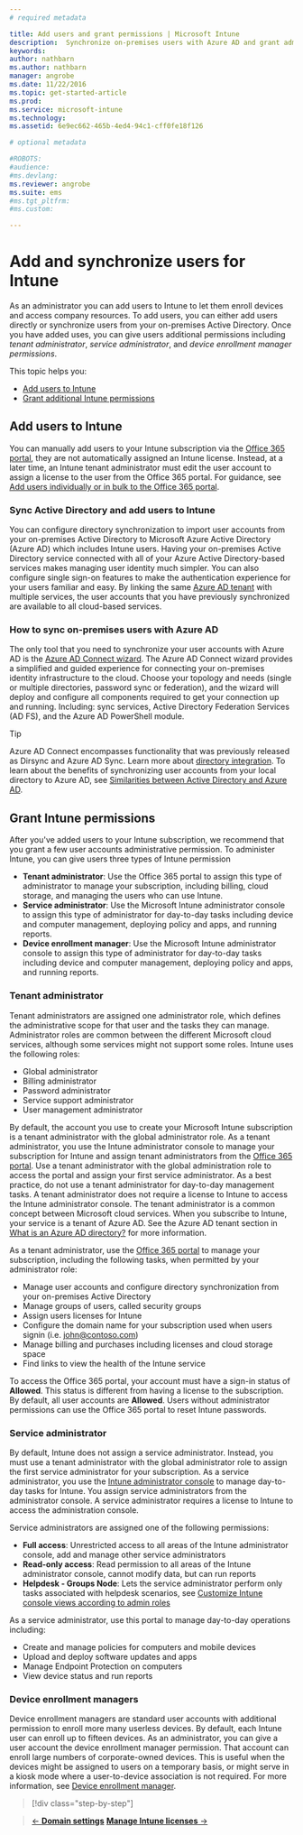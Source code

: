 ```yaml
---
# required metadata

title: Add users and grant permissions | Microsoft Intune
description:  Synchronize on-premises users with Azure AD and grant administrator permissions for your Intune subscription
keywords:
author: nathbarnms.author: nathbarn
manager: angrobe
ms.date: 11/22/2016
ms.topic: get-started-article
ms.prod:
ms.service: microsoft-intune
ms.technology:
ms.assetid: 6e9ec662-465b-4ed4-94c1-cff0fe18f126

# optional metadata

#ROBOTS:
#audience:
#ms.devlang:
ms.reviewer: angrobe
ms.suite: ems
#ms.tgt_pltfrm:
#ms.custom:

---
```


# Add and synchronize users for Intune

As an administrator you can add users to Intune to let them enroll devices and access company resources. To add users, you can either add users directly or synchronize users from your on-premises Active Directory. Once you have added uses, you can give users additional permissions including *tenant administrator*, *service administrator*, and *device enrollment manager permissions*.

This topic helps you:

- [Add users to Intune](#add-users-to-intune)
- [Grant additional Intune permissions](#grant-intune-permissions)

## Add users to Intune
You can manually add users to your Intune subscription via the [Office 365 portal](http://go.microsoft.com/fwlink/p/?LinkId=698854), they are not automatically assigned an Intune license. Instead, at a later time, an Intune tenant administrator must edit the user account to assign a license to the user from the Office 365 portal. For guidance, see [Add users individually or in bulk to the Office 365 portal](https://support.office.com/article/Add-users-individually-or-in-bulk-to-Office-365-Admin-Help-1970f7d6-03b5-442f-b385-5880b9c256ec).

### Sync Active Directory and add users to Intune
You can configure directory synchronization to import user accounts from your on-premises Active Directory to Microsoft Azure Active Directory (Azure AD) which includes Intune users. Having your on-premises Active Directory service connected with all of your Azure Active Directory-based services makes managing user identity much simpler. You can also configure single sign-on features to make the authentication experience for your users familiar and easy. By linking the same [Azure AD tenant](https://azure.microsoft.com/documentation/articles/active-directory-aadconnect/) with multiple services, the user accounts that you have previously synchronized are available to all cloud-based services.

### How to sync on-premises users with Azure AD
The only tool that you need to synchronize your user accounts with Azure AD is the [Azure AD Connect wizard](https://www.microsoft.com/download/details.aspx?id=47594). The Azure AD Connect wizard provides a simplified and guided experience for connecting your on-premises identity infrastructure to the cloud.  Choose your topology and needs (single or multiple directories, password sync or federation), and the wizard will deploy and configure all components required to get your connection up and running. Including: sync services, Active Directory Federation Services (AD FS), and the Azure AD PowerShell module.

> [!TIP]
> Azure AD Connect encompasses functionality that was previously released as Dirsync and Azure AD Sync. Learn more about [directory integration](http://technet.microsoft.com/library/jj573653.aspx). To learn about the benefits of synchronizing user accounts from your local directory to Azure AD, see [Similarities between Active Directory and Azure AD](http://technet.microsoft.com/library/dn518177.aspx).

## Grant Intune permissions

After you've added users to your Intune subscription, we recommend that you grant a few user accounts administrative permission. To administer Intune, you can give users three types of Intune permission
-   **Tenant administrator**: Use the Office 365 portal to assign this type of administrator to manage your subscription, including billing, cloud storage, and managing the users who can use Intune.
-   **Service administrator**: Use the Microsoft Intune administrator console to assign this type of administrator for day-to-day tasks including device and computer management, deploying policy and apps, and running reports.
-   **Device enrollment manager**: Use the Microsoft Intune administrator console to assign this type of administrator for day-to-day tasks including device and computer management, deploying policy and apps, and running reports.


### Tenant administrator


Tenant administrators are assigned one administrator role, which defines the administrative scope for that user and the tasks they can manage. Administrator roles are common between the different Microsoft cloud services, although some services might not support some roles. Intune uses the following roles:
- Global administrator
- Billing administrator
- Password administrator
- Service support administrator
- User management administrator

By default, the account you use to create your Microsoft Intune subscription is a tenant administrator with the global administrator role. As a tenant administrator, you use the Intune administrator console to manage your subscription for Intune and assign tenant administrators from the [Office 365 portal](http://go.microsoft.com/fwlink/p/?LinkId=698854). Use a tenant administrator with the global administration role to access the portal and assign your first service administrator. As a best practice, do not use a tenant administrator for day-to-day management tasks. A tenant administrator does not require a license to Intune to access the Intune administrator console. The tenant administrator is a common concept between Microsoft cloud services. When you subscribe to Intune, your service is a tenant of Azure AD. See the Azure AD tenant section in [What is an Azure AD directory?](http://technet.microsoft.com/library/jj573650.aspx) for more information.

As a tenant administrator, use the [Office 365 portal](http://go.microsoft.com/fwlink/p/?LinkId=698854) to manage your subscription, including the following tasks, when permitted by your administrator role:

- Manage user accounts and configure directory synchronization from your on-premises Active Directory
- Manage groups of users, called security groups
- Assign users licenses for Intune
- Configure the domain name for your subscription used when users signin (i.e. john@contoso.com)
- Manage billing and purchases including licenses and cloud storage space
- Find links to view the health of the Intune service

To access the Office 365 portal, your account must have a sign-in status of **Allowed**. This status is different from having a license to the subscription. By default, all user accounts are **Allowed**. Users without administrator permissions can use the Office 365 portal to reset Intune passwords.

### Service administrator

By default, Intune does not assign a service administrator. Instead, you must use a tenant administrator with the global administrator role to assign the first service administrator for your subscription. As a service administrator, you use the [Intune administrator console](https://manage.microsoft.com/) to manage day-to-day tasks for Intune. You assign service administrators from the administrator console. A service administrator requires a license to Intune to access the administration console.

Service administrators are assigned one of the following permissions:
- **Full access**: Unrestricted access to all areas of the Intune administrator console, add and manage other service administrators
- **Read-only access**: Read permission to all areas of the Intune administrator console, cannot modify data, but can run reports
- **Helpdesk - Groups Node**: Lets the service administrator perform only tasks associated with helpdesk scenarios, see [Customize Intune console views according to admin roles](/intune/deploy-use/control-what-admins-can-see-in-the-microsoft-intune-admin-console)

As a service administrator, use this portal to manage day-to-day operations including:

- Create and manage policies for computers and mobile devices
- Upload and deploy software updates and apps
- Manage Endpoint Protection on computers
- View device status and run reports

### Device enrollment managers

Device enrollment managers are standard user accounts with additional permission to enroll more many userless devices. By default, each Intune user can enroll up to fifteen devices. As an administrator, you can give a user account the device enrollment manager permission. That account can enroll large numbers of corporate-owned devices. This is useful when the devices might be assigned to users on a temporary basis, or might serve in a kiosk mode where a user-to-device association is not required. For more information, see [Device enrollment manager](https://docs.microsoft.com/intune/deploy-use/enroll-corporate-owned-devices-with-the-device-enrollment-manager-in-microsoft-intune).

>[!div class="step-by-step"]

>[&larr; **Domain settings**](.\start-with-a-paid-subscription-to-microsoft-intune-step-2.md)     [**Manage Intune licenses** &rarr;](.\start-with-a-paid-subscription-to-microsoft-intune-step-4.md)  
